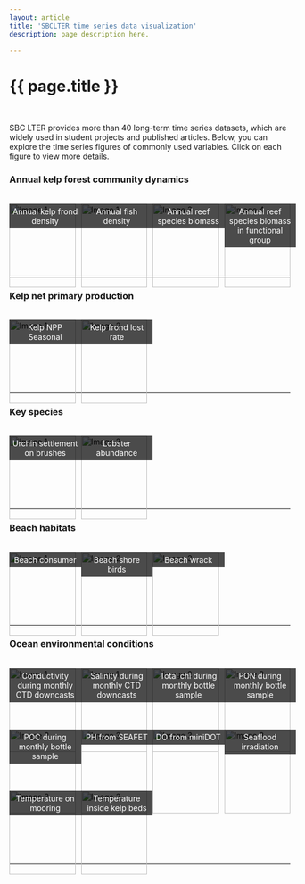 ```yaml
---
layout: article
title: 'SBCLTER time series data visualization'
description: page description here.

---
```

<style>
        .image-grid {
            display: grid;
            grid-template-columns: repeat(4, 1fr);
            gap: 10px;
        }

        .image-grid-item {
            width: 100%;
            height: 100;
        }

        .image-clickable img {
            width: 100%;
            height: 150px;
            display: block;
            object-fit: cover;
        }

        .lightbox {
            display: none;
            position: fixed;
            top: 0;
            left: 0;
            width: 100%;
            height: 100%;
            background-color: rgba(0, 0, 0, 0.7);
            z-index: 9999; /* Place the lightbox above other elements */

        }

        .lightbox img {
            display: block;
            max-width: 90%;
            max-height: 90%;
            margin: auto;
            margin-top: 5%;
            z-index: 10000; /* Place the lightbox above other elements */
        }
         .image-container {
            position: relative;
        }

        .image-description {
            position: absolute;
            top: 0;
            left: 0;
            width: 100%;
            background-color: rgba(0, 0, 0, 0.7);
            color: #fff;
            padding: 5px;
            font-size: 14px;
            text-align: center;
            opacity:1;
            transition: opacity 0.3s;
        }
          .image-container:hover .image-description {
            opacity: 1;
        }

    </style>



<div id="graph-container">
    <h1>{{ page.title }}</h1>
    <br>
    <p>SBC LTER provides more than 40 long-term time series datasets, which are widely used in student projects and published articles. Below, you can explore the time series figures of commonly used variables. Click on each figure to view more details. </p> 

 <h3 class="">Annual kelp forest community dynamics</h3>
 <br>
  

 <div class="image-grid">
        <div class="image-grid-item">
            <div class="image-container image-clickable" data-highres="https://sbclter.msi.ucsb.edu/external/Documents/data_vis/figures/Annual_reef_kelp.png">
                <img src="https://sbclter.msi.ucsb.edu/external/Documents/data_vis/thumb_figures/Annual_reef_kelp.png" alt="Image 1">
                <div class="image-description">Annual kelp frond density</div>
            </div>
        </div>
        <div class="image-grid-item">
            <div class="image-container image-clickable" data-highres="https://sbclter.msi.ucsb.edu/external/Documents/data_vis/figures/Annual_reef_fish.png">
                <img src="https://sbclter.msi.ucsb.edu/external/Documents/data_vis/thumb_figures/Annual_reef_fish.png" alt="Image 1" >
                <div class="image-description">Annual fish density</div>
            </div>
        </div>
        <div class="image-grid-item">
            <div class="image-container image-clickable" 
            data-highres="https://sbclter.msi.ucsb.edu/external/Documents/data_vis/figures/Annual_reef_species_biomass_all_species.png">
                <img src="https://sbclter.msi.ucsb.edu/external/Documents/data_vis/thumb_figures/Annual_reef_species_biomass_all_species.png" alt="Image 3" >
                <div class="image-description">Annual reef species biomass</div>
            </div>
        </div>
        <div class="image-grid-item">
            <div class="image-container image-clickable" 
            data-highres="https://sbclter.msi.ucsb.edu/external/Documents/data_vis/figures/Annual_reef_species_biomass_in_functional_groups.png">
                <img src="https://sbclter.msi.ucsb.edu/external/Documents/data_vis/thumb_figures/Annual_reef_species_biomass_in_functional_groups.png" alt="Image 4">
                <div class="image-description">Annual reef species biomass in functional group</div>
            </div>
        </div>
        <!-- Add more image-grid-item divs as needed -->
    </div>
         <br>
        <hr>  

  <h3 class="">Kelp net primary production</h3>
 <br>
        

<div class="image-grid">
        <div class="image-grid-item">
            <div class="image-container image-clickable" 
            data-highres="https://sbclter.msi.ucsb.edu/external/Documents/data_vis/figures/Kelp_NPP_Seasonal.png">
                <img src="https://sbclter.msi.ucsb.edu/external/Documents/data_vis/thumb_figures/Kelp_NPP_Seasonal.png" alt="Image 1"  height="100">
                <div class="image-description">Kelp NPP Seasonal</div>
            </div>
        </div>
        <div class="image-grid-item">
            <div class="image-container image-clickable" 
            data-highres="https://sbclter.msi.ucsb.edu/external/Documents/data_vis/figures/Kelp_lostrate_at_site.png">
                <img src="https://sbclter.msi.ucsb.edu/external/Documents/data_vis/thumb_figures/Kelp_lostrate_at_site.png" alt="Image 2"   height="100">
                <div class="image-description">Kelp frond lost rate</div>
            </div>
        </div>
    </div>
       <br>
        <hr>  
  <h3 class="">Key species</h3>
 <br>
        

<div class="image-grid">
        <div class="image-grid-item">
            <div class="image-container image-clickable" 
            data-highres="https://sbclter.msi.ucsb.edu/external/Documents/data_vis/figures/Urchin_settlement.png">
                <img src="https://sbclter.msi.ucsb.edu/external/Documents/data_vis/thumb_figures/Urchin_settlement.png" alt="Image 1"  height="100">
                <div class="image-description">Urchin settlement on brushes</div>
            </div>
        </div>
        <div class="image-grid-item">
            <div class="image-container image-clickable" 
            data-highres="https://sbclter.msi.ucsb.edu/external/Documents/data_vis/figures/Lobster_abundance.png" >
                <img src="https://sbclter.msi.ucsb.edu/external/Documents/data_vis/thumb_figures/Lobster_abundance.png" alt="Image 2"   height="100">
                <div class="image-description">Lobster abundance</div>
            </div>
        </div>
    </div>
       <br>
        <hr>  


 <h3 class="">Beach habitats</h3>
 <br>
        

<div class="image-grid">
        <div class="image-grid-item">
            <div class="image-container image-clickable" 
            data-highres="https://sbclter.msi.ucsb.edu/external/Documents/data_vis/figures/Beach_consumer_at_site.png">
                <img src="https://sbclter.msi.ucsb.edu/external/Documents/data_vis/thumb_figures/Beach_consumer_at_site.png" alt="Image 1"  height="100">
                <div class="image-description">Beach consumer</div>
            </div>
        </div>
        <div class="image-grid-item">
            <div class="image-container image-clickable" 
            data-highres="https://sbclter.msi.ucsb.edu/external/Documents/data_vis/figures/Beach_shore_bird_at_site.png">
                <img src="https://sbclter.msi.ucsb.edu/external/Documents/data_vis/thumb_figures/Beach_shore_bird_at_site.png" alt="Image 2"   height="100">
                <div class="image-description">Beach shore birds</div>
            </div>
        </div>
        <div class="image-grid-item">
            <div class="image-container image-clickable" 
            data-highres="https://sbclter.msi.ucsb.edu/external/Documents/data_vis/figures/Beach_wrack_cover_at_site.png">
                <img src="https://sbclter.msi.ucsb.edu/external/Documents/data_vis/thumb_figures/Beach_wrack_cover_at_site.png" alt="Image 3"   height="100">
                <div class="image-description">Beach wrack</div>
            </div>
        </div>
    </div>
       <br>
        <hr>  

<h3 class="">Ocean environmental conditions</h3>
 <br>
        

<div class="image-grid">
        <div class="image-grid-item">
            <div class="image-container image-clickable" 
            data-highres="https://sbclter.msi.ucsb.edu/external/Documents/data_vis/figures/Monthly_Ocean_downcast_conductivity.png" >
                <img src="https://sbclter.msi.ucsb.edu/external/Documents/data_vis/thumb_figures/Monthly_Ocean_downcast_conductivity.png" alt="Image 1"  height="100">
                <div class="image-description">Conductivity during monthly CTD downcasts </div>
            </div>
        </div>
        <div class="image-grid-item">
            <div class="image-container image-clickable" 
            data-highres="https://sbclter.msi.ucsb.edu/external/Documents/data_vis/figures/Monthly_Ocean_downcast_salinity.png" >
                <img src="https://sbclter.msi.ucsb.edu/external/Documents/data_vis/thumb_figures/Monthly_Ocean_downcast_salinity.png" alt="Image 1"  height="100">
                <div class="image-description">Salinity during monthly CTD downcasts </div>
            </div>
        </div>
        <div class="image-grid-item">
            <div class="image-container image-clickable" 
            data-highres="https://sbclter.msi.ucsb.edu/external/Documents/data_vis/figures/Monthly_Ocean_chem_totalChl.png">
                <img src="https://sbclter.msi.ucsb.edu/external/Documents/data_vis/thumb_figures/Monthly_Ocean_chem_totalChl.png" alt="Image 2"   height="100">
                <div class="image-description">Total chl during monthly bottle sample</div>
            </div>
        </div>
        <div class="image-grid-item">
            <div class="image-container image-clickable" 
            data-highres="https://sbclter.msi.ucsb.edu/external/Documents/data_vis/figures/Monthly_Ocean_chem_PON.png">
                <img src="https://sbclter.msi.ucsb.edu/external/Documents/data_vis/thumb_figures/Monthly_Ocean_chem_PON.png" alt="Image 3"   height="100">
                <div class="image-description">PON during monthly bottle sample</div>
            </div>
        </div>
        <div class="image-grid-item">
            <div class="image-container image-clickable" 
            data-highres="https://sbclter.msi.ucsb.edu/external/Documents/data_vis/figures/Monthly_Ocean_chem_POC.png" >
                <img src="https://sbclter.msi.ucsb.edu/external/Documents/data_vis/thumb_figures/Monthly_Ocean_chem_POC.png" alt="Image 3"   height="100">
                <div class="image-description">POC during monthly bottle sample</div>
            </div>
        </div>
        <div class="image-grid-item">
            <div class="image-container image-clickable" 
            data-highres="https://sbclter.msi.ucsb.edu/external/Documents/data_vis/figures/PH_at_site.png" >
                <img src="https://sbclter.msi.ucsb.edu/external/Documents/data_vis/thumb_figures/PH_at_site.png" alt="Image 3"   height="100">
                <div class="image-description">PH from SEAFET</div>
            </div>
        </div>
          <div class="image-grid-item">
            <div class="image-container image-clickable" 
            data-highres="https://sbclter.msi.ucsb.edu/external/Documents/data_vis/figures/DO_saturation_at_site.png">
                <img src="https://sbclter.msi.ucsb.edu/external/Documents/data_vis/thumb_figures/DO_saturation_at_site.png" alt="Image 3"   height="100">
                <div class="image-description">DO from miniDOT</div>
            </div>
        </div>
        <div class="image-grid-item">
            <div class="image-container image-clickable" 
            data-highres="https://sbclter.msi.ucsb.edu/external/Documents/data_vis/figures/Light_at_site.png">
                <img src="https://sbclter.msi.ucsb.edu/external/Documents/data_vis/thumb_figures/Light_at_site.png" alt="Image 3"   height="100">
                <div class="image-description">Seaflood irradiation</div>
            </div>
        </div>
        <div class="image-grid-item">
            <div class="image-container image-clickable" 
            data-highres="https://sbclter.msi.ucsb.edu/external/Documents/data_vis/figures/Temp_on_mooring_at_site.png" >
                <img src="https://sbclter.msi.ucsb.edu/external/Documents/data_vis/thumb_figures/Temp_on_mooring_at_site.png" alt="Image 3"   height="100">
                <div class="image-description">Temperature on mooring</div>
            </div>
        </div>
         <div class="image-grid-item">
            <div class="image-container image-clickable" 
            data-highres="https://sbclter.msi.ucsb.edu/external/Documents/data_vis/figures/Temp_inside_kelp_bed_at_site.png">
                <img src="https://sbclter.msi.ucsb.edu/external/Documents/data_vis/thumb_figures/Temp_inside_kelp_bed_at_site.png" alt="Image 3"   height="100">
                <div class="image-description">Temperature inside kelp beds</div>
            </div>
        </div>
    </div>
       <br>
        <hr>  

<div class="lightbox" onclick="closeLightbox()">
        <img src="" alt="Image" id="lightbox-image">
    </div>


<script>

        const imageClickables = document.querySelectorAll('.image-clickable');
        const lightbox = document.querySelector('.lightbox');
        const lightboxImage = document.querySelector('#lightbox-image');

        imageClickables.forEach((imageClickable) => {
            imageClickable.addEventListener('click', () => {
                const highResUrl = imageClickable.dataset.highres;
                lightbox.style.display = 'block';
                lightboxImage.src = highResUrl;
            });
        });

        function closeLightbox() {
            lightbox.style.display = 'none';
        }
    </script>
</div>